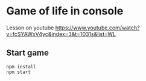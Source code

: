 # Game of life in console  
Lesson on youtube https://www.youtube.com/watch?v=fcSYAWxV4yc&index=3&t=1031s&list=WL

## Start game  
```npm install```  
```npm start```